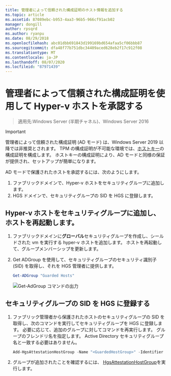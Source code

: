 ```yaml
---
title: 管理者によって信頼された構成証明のホスト情報を追加する
ms.topic: article
ms.assetid: 87089ebc-b953-4aa3-96b5-966cf91acb02
manager: dongill
author: rpsqrd
ms.author: ryanpu
ms.date: 08/29/2018
ms.openlocfilehash: abc01dbb691843d199169bd654afaa5cf06bbb87
ms.sourcegitcommit: dfa48f77b751dbc34409aced628eb2f17c912f08
ms.translationtype: MT
ms.contentlocale: ja-JP
ms.lasthandoff: 08/07/2020
ms.locfileid: "87971439"
---
```

# <a name="authorize-hyper-v-hosts-using-admin-trusted-attestation"></a>管理者によって信頼された構成証明を使用して Hyper-v ホストを承認する

> 適用先:Windows Server (半期チャネル)、Windows Server 2016

> [!IMPORTANT]
> 管理者によって信頼された構成証明 (AD モード) は、Windows Server 2019 以降では非推奨とされます。 TPM の構成証明が不可能な環境では、[ホストキー](guarded-fabric-initialize-hgs-key-mode.md)の構成証明を構成します。 ホストキーの構成証明により、AD モードと同様の保証が提供され、セットアップが簡単になります。


AD モードで保護されたホストを承認するには、次のようにします。

1. ファブリックドメインで、Hyper-v ホストをセキュリティグループに追加します。
2. HGS ドメインで、セキュリティグループの SID を HGS に登録します。

## <a name="add-the-hyper-v-host-to-a-security-group-and-reboot-the-host"></a>Hyper-v ホストをセキュリティグループに追加し、ホストを再起動します。

1. ファブリックドメインに**グローバル**セキュリティグループを作成し、シールドされた vm を実行する hyper-v ホストを追加します。
   ホストを再起動して、グループメンバーシップを更新します。

2. Get ADGroup を使用して、セキュリティグループのセキュリティ識別子 (SID) を取得し、それを HGS 管理者に提供します。

   ```powershell
   Get-ADGroup "Guarded Hosts"
   ```

   ![Get-AdGroup コマンドの出力](../media/Guarded-Fabric-Shielded-VM/guarded-host-get-adgroup.png)

## <a name="register-the-sid-of-the-security-group-with-hgs"></a>セキュリティグループの SID を HGS に登録する

1. ファブリック管理者から保護されたホストのセキュリティグループの SID を取得し、次のコマンドを実行してセキュリティグループを HGS に登録します。
   必要に応じて、追加のグループに対してコマンドを再実行します。
   グループのフレンドリ名を指定します。
   Active Directory セキュリティグループ名と一致する必要はありません。

   ```powershell
   Add-HgsAttestationHostGroup -Name "<GuardedHostGroup>" -Identifier "<SID>"
   ```

2. グループが追加されたことを確認するには、 [HgsAttestationHostGroup](https://technet.microsoft.com/library/mt652172.aspx)を実行します。


